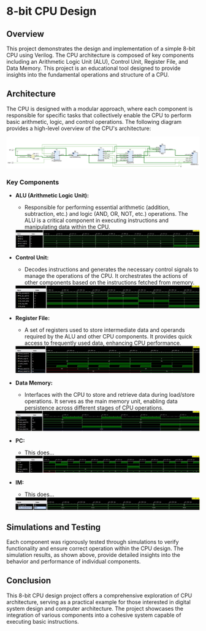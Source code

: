 # 8-bit CPU Design

## Overview
This project demonstrates the design and implementation of a simple 8-bit CPU using Verilog. The CPU architecture is composed of key components including an Arithmetic Logic Unit (ALU), Control Unit, Register File, and Data Memory. This project is an educational tool designed to provide insights into the fundamental operations and structure of a CPU.

## Architecture
The CPU is designed with a modular approach, where each component is responsible for specific tasks that collectively enable the CPU to perform basic arithmetic, logic, and control operations. The following diagram provides a high-level overview of the CPU's architecture:

<div align="center">
  <img src="https://github.com/JuanCantu1/8-bit-CPU-Design/blob/main/CPU%20Design/Schematic.jpg" alt="CPU Block Diagram">
</div>

### Key Components

- **ALU (Arithmetic Logic Unit):** 
  - Responsible for performing essential arithmetic (addition, subtraction, etc.) and logic (AND, OR, NOT, etc.) operations. The ALU is a critical component in executing instructions and manipulating data within the CPU.
  
  <div align="center">
    <img src="https://github.com/JuanCantu1/8-bit-CPU-Design/blob/main/CPU%20Design/ALU/ALU%20Simulation2%20.jpg" alt="ALU Simulation Results">
  </div>

- **Control Unit:** 
  - Decodes instructions and generates the necessary control signals to manage the operations of the CPU. It orchestrates the actions of other components based on the instructions fetched from memory.
  
  <div align="center">
    <img src="https://github.com/JuanCantu1/8-bit-CPU-Design/blob/main/CPU%20Design/ControlUnit/ControlUnit%20Simulation1.jpg" alt="Control Unit Simulation Results">
  </div>

- **Register File:** 
  - A set of registers used to store intermediate data and operands required by the ALU and other CPU components. It provides quick access to frequently used data, enhancing CPU performance.
  
  <div align="center">
    <img src="https://github.com/JuanCantu1/8-bit-CPU-Design/blob/main/CPU%20Design/RegisterFile/RegFile%20Simulation1.jpg" alt="Register File Simulation Results">
  </div>

- **Data Memory:** 
  - Interfaces with the CPU to store and retrieve data during load/store operations. It serves as the main memory unit, enabling data persistence across different stages of CPU operations.
  
  <div align="center">
    <img src="https://github.com/JuanCantu1/8-bit-CPU-Design/blob/main/CPU%20Design/DataMemory/DataMemory%20Simulation1.jpg" alt="Data Memory Simulation Results">
  </div>

- **PC:** 
  - This does...
  
  <div align="center">
    <img src="https://github.com/JuanCantu1/8-bit-CPU-Design/blob/main/CPU%20Design/ProgramCounter/PC%20Simulation1.jpg" alt="Program Counter Results">
  </div>

- **IM:** 
  - This does...
  
  <div align="center">
    <img src="https://github.com/JuanCantu1/8-bit-CPU-Design/blob/main/CPU%20Design/InstructionMemory/InstructionMemory%20Simulation1.jpg" alt="Instruction Memory Results">
  </div>
  
## Simulations and Testing
Each component was rigorously tested through simulations to verify functionality and ensure correct operation within the CPU design. The simulation results, as shown above, provide detailed insights into the behavior and performance of individual components.

## Conclusion
This 8-bit CPU design project offers a comprehensive exploration of CPU architecture, serving as a practical example for those interested in digital system design and computer architecture. The project showcases the integration of various components into a cohesive system capable of executing basic instructions.
